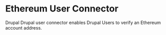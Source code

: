 # Ethereum User Connector

Drupal Drupal user connector enables Drupal Users to verify an Ethereum account address.
